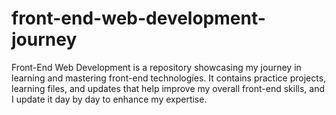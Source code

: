# front-end-web-development-journey

Front-End Web Development is a repository showcasing my journey in learning and mastering front-end technologies. It contains practice projects, learning files, and updates that help improve my overall front-end skills, and I update it day by day to enhance my expertise.